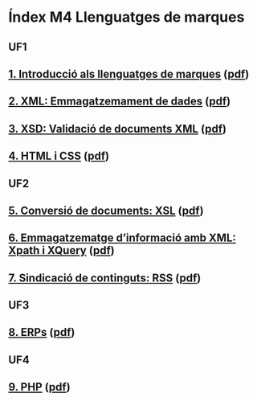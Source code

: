 # Índex M4 Llenguatges de marques

## UF1

## [1. Introducció als llenguatges de marques](1-intro-lleng-marques.md) ([pdf](assets/pdf/1-intro-lleng-marques.pdf))
## [2. XML: Emmagatzemament de dades](2-xml.md) ([pdf](assets/pdf/2-xml.pdf))
## [3. XSD: Validació de documents XML](3-xsd.md) ([pdf](assets/pdf/3-xsd.pdf))
## [4. HTML i CSS](4-html-css.md) ([pdf](assets/pdf/4-html-css.pdf))

## UF2

## [5. Conversió de documents: XSL](5-xsl-xpath.md) ([pdf](assets/pdf/5-xsl-xpath.pdf))
## [6. Emmagatzematge d’informació amb XML: Xpath i XQuery](6-xquery.md) ([pdf](assets/pdf/6-xquery.pdf)) 
## [7. Sindicació de continguts: RSS](7-rss.md) ([pdf](assets/pdf/7-rss.pdf))

## UF3

## [8. ERPs](8-erps.md) ([pdf](assets/pdf/8-erps.pdf))

## UF4

## [9. PHP](9-php.md) ([pdf](assets/pdf/9-php.pdf))